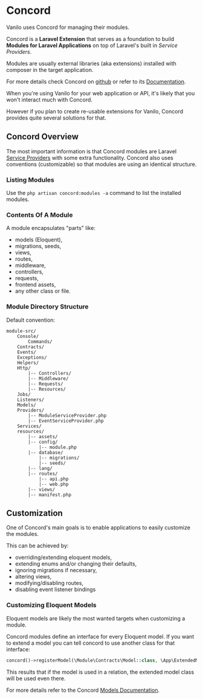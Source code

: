 # Concord

Vanilo uses Concord for managing their modules.

Concord is a **Laravel Extension** that serves as a foundation to build
**Modules for Laravel Applications** on top of Laravel's built in *Service
Providers*.

Modules are usually external libraries (aka extensions) installed with
composer in the target application.

For more details check Concord on
[github](https://github.com/artkonekt/concord) or refer to its
[Documentation](https://artkonekt.github.io/concord).

When you're using Vanilo for your web application or API, it's likely
that you won't interact much with Concord.

However if you plan to create re-usable extensions for Vanilo, Concord
provides quite several solutions for that.

## Concord Overview

The most important information is that Concord modules are Laravel
[Service Providers](https://laravel.com/docs/5.5/providers) with some
extra functionality. Concord also uses conventions (customizable) so
that modules are using an identical structure.

### Listing Modules

Use the `php artisan concord:modules -a` command to list the installed
modules.

### Contents Of A Module

A module encapsulates "parts" like:

- models (Eloquent),
- migrations, seeds,
- views,
- routes,
- middleware,
- controllers,
- requests,
- frontend assets,
- any other class or file.

### Module Directory Structure

Default convention:

```
module-src/
    Console/
        Commands/
    Contracts/
    Events/
    Exceptions/
    Helpers/
    Http/
        |-- Controllers/
        |-- Middleware/
        |-- Requests/
        |-- Resources/
    Jobs/
    Listeners/
    Models/
    Providers/
        |-- ModuleServiceProvider.php
        |-- EventServiceProvider.php
    Services/
    resources/
        |-- assets/
        |-- config/
            |-- module.php
        |-- database/
            |-- migrations/
            |-- seeds/
        |-- lang/
        |-- routes/
            |-- api.php
            |-- web.php
        |-- views/
        |-- manifest.php
```

## Customization

One of Concord's main goals is to enable applications to easily
customize the modules.

This can be achieved by:

- overriding/extending eloquent models,
- extending enums and/or changing their defaults,
- ignoring migrations if necessary,
- altering views,
- modifying/disabling routes,
- disabling event listener bindings

### Customizing Eloquent Models

Eloquent models are likely the most wanted targets when customizing a
module.

Concord modules define an interface for every Eloquent model. If you
want to extend a model you can tell concord to use another class for
that interface:

```php
concord()->registerModel(\Module\Contracts\Model::class, \App\ExtendedModel::class);
```

This results that if the model is used in a relation, the extended model
class will be used even there.

For more details refer to the Concord
[Models Documentation](https://artkonekt.github.io/concord/#/models).
